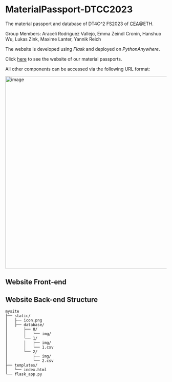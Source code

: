 # MaterialPassport-DTCC2023
The material passport and database of  DT4C^2 FS2023 of [CEA](https://cea.ibi.ethz.ch/)@ETH.  

Group Members: Araceli Rodriguez Vallejo, Emma Zeindl Cronin, Hanshuo Wu, Lukas Zink, Maxime Lanter, Yannik Reich 

The website is developed using *Flask* and deployed on *PythonAnywhere*.  

Click [here](https://dtcc2023.pythonanywhere.com/?db=2&id=1009) to see the website of our material passports.  

All other components can be accessed via the following URL format:  

<img width="600" alt="image" src="https://github.com/wuhanshuo/MaterialPassport-DTCC2023/assets/63944310/06ea240e-6a65-4edd-9537-8fc1b676f0a4">



## Website Front-end  



## Website Back-end Structure  
    mysite
    ├── static/
    │   ├── icon.png
    │   ├── database/
    │       ├── 0/
    │       │   └── img/
    │       └── 1/
    │       │   ├── img/
    │       │   └── 1.csv
    │       └── 2/
    │           ├── img/
    │           └── 2.csv
    ├── templates/
    │   └── index.html 
    └── flask_app.py
